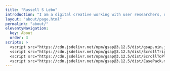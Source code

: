 ```yaml
---
title: "Russell S Lebo"
introduction: "I am a digital creative working with user researchers, designers, and developers to deliver digital products and services"
layout: "about/page.html"
permalink: "about/"
eleventyNavigation:
  key: About
  order: 3
scripts: >
  <script src="https://cdn.jsdelivr.net/npm/gsap@3.12.5/dist/gsap.min.js"></script>
  <script src="https://cdn.jsdelivr.net/npm/gsap@3.12.5/dist/ScrollTrigger.min.js"></script>
  <script src="https://cdn.jsdelivr.net/npm/gsap@3.12.5/dist/ScrollToPlugin.min.js"></script>
  <script src="https://cdn.jsdelivr.net/npm/gsap@3.12.5/dist/EasePack.min.js"></script>
---
```


<!-- @format -->
